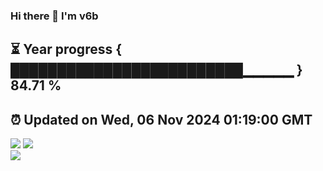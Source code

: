 ### Hi there 👋  I'm v6b  
⏳ Year progress { █████████████████████████▁▁▁▁▁ } 84.71 %
---
⏰ Updated on Wed, 06 Nov 2024 01:19:00 GMT
---
![](https://github-readme-stats.vercel.app/api?username=v6b&bg_color=30,e96443,904e95&title_color=fff&text_color=fff&layout=compact)
![](https://github-readme-stats.vercel.app/api/top-langs/?username=v6b&layout=compact&bg_color=30,e96443,904e95&title_color=fff&text_color=fff)  
![](https://gcore.jsdelivr.net/gh/v6b/v6b@main/assets/github-contribution-grid-snake.svg)

